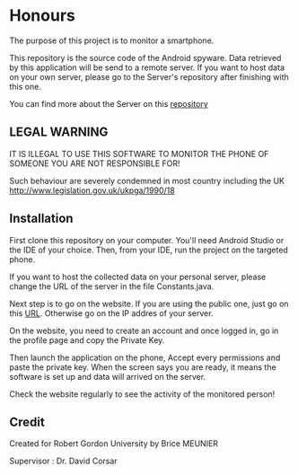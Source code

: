 # Honours

The purpose of this project is to monitor a smartphone.

This repository is the source code of the Android spyware.
Data retrieved by this application will be send to a remote server.
If you want to host data on your own server, please go to the Server's repository after finishing with this one.

You can find more about the Server on this [repository](https://github.com/bricemeunier/Honours)

## LEGAL WARNING
IT IS ILLEGAL TO USE THIS SOFTWARE TO MONITOR THE PHONE OF SOMEONE YOU ARE NOT RESPONSIBLE FOR!

Such behaviour are severely condemned in most country including the UK
http://www.legislation.gov.uk/ukpga/1990/18

## Installation
First clone this repository on your computer.
You'll need Android Studio or the IDE of your choice.
Then, from your IDE, run the project on the targeted phone.

If you want to host the collected data on your personal server, please change the URL of the server in the file Constants.java.

Next step is to go on the website. If you are using the public one, 
just go on this [URL](http://35.178.169.116). Otherwise go on the IP addres of your server.

On the website, you need to create an account and once logged in, go in the profile page and copy the Private Key.

Then launch the application on the phone, Accept every permissions and paste the private key. When the screen says you are ready,
it means the software is set up and data will arrived on the server.

Check the website regularly to see the activity of the monitored person!

## Credit
Created for Robert Gordon University by Brice MEUNIER

Supervisor : Dr. David Corsar

